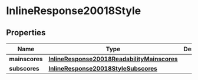 

# InlineResponse20018Style

## Properties

Name | Type | Description | Notes
------------ | ------------- | ------------- | -------------
**mainscores** | [**InlineResponse20018ReadabilityMainscores**](InlineResponse20018ReadabilityMainscores.md) |  |  [optional]
**subscores** | [**InlineResponse20018StyleSubscores**](InlineResponse20018StyleSubscores.md) |  |  [optional]




